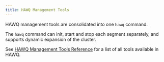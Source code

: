 ```yaml
---
title: HAWQ Management Tools
---
```


HAWQ management tools are consolidated into one `hawq` command.

The `hawq` command can init, start and stop each segment separately, and supports dynamic expansion of the cluster.

See [HAWQ Management Tools Reference](../200/hawq/reference/cli/management_tools.html) for a list of all tools available in HAWQ.
